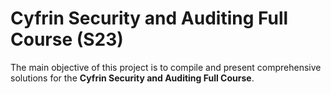 # Cyfrin Security and Auditing Full Course (S23)

The main objective of this project is to compile and present comprehensive solutions for the **Cyfrin Security and Auditing Full Course**. 
